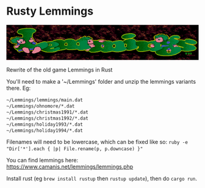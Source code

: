 # Rusty Lemmings

![Lemmings](https://raw.githubusercontent.com/chrishulbert/rusty-lemmings/master/github/logo.png)

Rewrite of the old game Lemmings in Rust

You'll need to make a '~/Lemmings' folder and unzip the lemmings variants there. Eg:

    ~/Lemmings/lemmings/main.dat
    ~/Lemmings/ohnomore/*.dat
    ~/Lemmings/christmas1991/*.dat
    ~/Lemmings/christmas1992/*.dat
    ~/Lemmings/holiday1993/*.dat
    ~/Lemmings/holiday1994/*.dat
 
Filenames will need to be lowercase, which can be fixed like so: `ruby -e "Dir['*'].each { |p| File.rename(p, p.downcase) }"`

You can find lemmings here: https://www.camanis.net/lemmings/lemmings.php

Install rust (eg `brew install rustup` then `rustup update`), then do `cargo run`.
